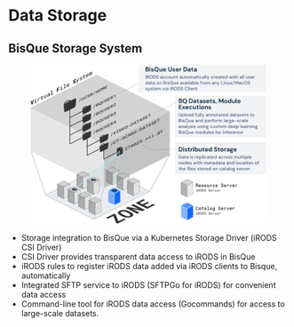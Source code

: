 # Data Storage

## BisQue Storage System

<figure><img src="../../.gitbook/assets/irods-cssi.png" alt=""><figcaption></figcaption></figure>

* Storage integration to BisQue via a Kubernetes Storage Driver (iRODS CSI Driver)
* CSI Driver provides transparent data access to iRODS in BisQue
* iRODS rules to register iRODS data added via iRODS clients to Bisque, automatically
* Integrated SFTP service to iRODS (SFTPGo for iRODS) for convenient data access
* Command-line tool for iRODS data access (Gocommands) for access to large-scale datasets.
